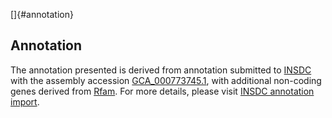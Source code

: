 []{#annotation}

Annotation
----------

The annotation presented is derived from annotation submitted to
[INSDC](http://www.insdc.org) with the assembly accession
[GCA\_000773745.1](http://www.ebi.ac.uk/ena/data/view/GCA_000773745.1),
with additional non-coding genes derived from
[Rfam](http://rfam.xfam.org/). For more details, please visit [INSDC
annotation
import](http://ensemblgenomes.org/info/data/insdc_annotation).
